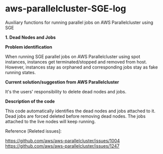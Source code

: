 # aws-parallelcluster-SGE-log
Auxiliary functions for running parallel jobs on AWS Parallelcluster using SGE

**1. Dead Nodes and Jobs**

**Problem identification**

When running SGE parallel jobs on AWS Parallelcluster using spot instances, instances get terminated/stopped and removed from host. However, instances stay as orphaned and corresponding jobs stay as fake running states.

**Current solution/suggestion from AWS Parallelcluster**

It's the users' responsibility to delete dead nodes and jobs.

**Description of the code**

This code automatically identifies the dead nodes and jobs attached to it. Dead jobs are forced deleted before removing dead nodes. The jobs attached to the live nodes will keep running.

Reference [Releted issues]:

https://github.com/aws/aws-parallelcluster/issues/1004
https://github.com/aws/aws-parallelcluster/issues/1247
